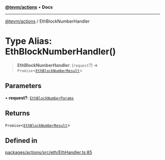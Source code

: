 [**@tevm/actions**](../README.md) • **Docs**

***

[@tevm/actions](../globals.md) / EthBlockNumberHandler

# Type Alias: EthBlockNumberHandler()

> **EthBlockNumberHandler**: (`request`?) => `Promise`\<[`EthBlockNumberResult`](EthBlockNumberResult.md)\>

## Parameters

• **request?**: [`EthBlockNumberParams`](EthBlockNumberParams.md)

## Returns

`Promise`\<[`EthBlockNumberResult`](EthBlockNumberResult.md)\>

## Defined in

[packages/actions/src/eth/EthHandler.ts:85](https://github.com/qbzzt/tevm-monorepo/blob/main/packages/actions/src/eth/EthHandler.ts#L85)
